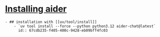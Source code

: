 # [Installing aider](https://aider.chat/docs/install.html)
	- ## installation with [[uv/tool/install]]
		- `uv tool install --force --python python3.12 aider-chat@latest`
		  id:: 67cdb235-f405-400c-9428-eb09bff4fc03
